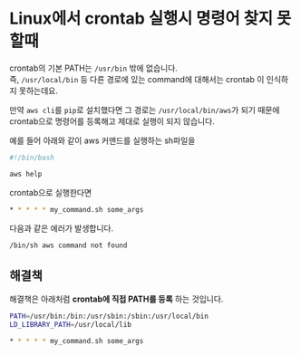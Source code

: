 # Linux에서 crontab 실행시 명령어 찾지 못할때

crontab의 기본 PATH는 ```/usr/bin``` 밖에 없습니다.  
즉, ```/usr/local/bin``` 등 다른 경로에 있는 command에 대해서는 crontab 이 인식하지 못하는데요.  
  
만약 ```aws cli```를 ```pip```로 설치했다면 그 경로는 ```/usr/local/bin/aws```가 되기 때문에 crontab으로 명령어를 등록해고 제대로 실행이 되지 않습니다.  
  
예를 들어 아래와 같이 aws 커맨드를 실행하는 sh파일을 

```bash
#!/bin/bash

aws help
```

crontab으로 실행한다면

```bash
* * * * * my_command.sh some_args
```

다음과 같은 에러가 발생합니다.

```bash
/bin/sh aws command not found
```

## 해결책

해결책은 아래처럼 **crontab에 직접 PATH를 등록** 하는 것입니다.

```bash
PATH=/usr/bin:/bin:/usr/sbin:/sbin:/usr/local/bin
LD_LIBRARY_PATH=/usr/local/lib

* * * * * my_command.sh some_args
```

